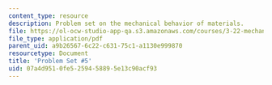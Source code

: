 ```yaml
---
content_type: resource
description: Problem set on the mechanical behavior of materials.
file: https://ol-ocw-studio-app-qa.s3.amazonaws.com/courses/3-22-mechanical-behavior-of-materials-spring-2008/07a4d9510fe5259458895e13c90acf93_ps5.pdf
file_type: application/pdf
parent_uid: a9b26567-6c22-c631-75c1-a1130e999870
resourcetype: Document
title: 'Problem Set #5'
uid: 07a4d951-0fe5-2594-5889-5e13c90acf93
---
```

